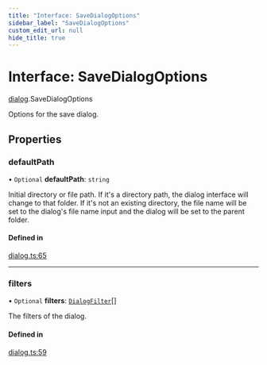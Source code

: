 ```yaml
---
title: "Interface: SaveDialogOptions"
sidebar_label: "SaveDialogOptions"
custom_edit_url: null
hide_title: true
---
```


# Interface: SaveDialogOptions

[dialog](../modules/dialog.md).SaveDialogOptions

Options for the save dialog.

## Properties

### defaultPath

• `Optional` **defaultPath**: `string`

Initial directory or file path.
If it's a directory path, the dialog interface will change to that folder.
If it's not an existing directory, the file name will be set to the dialog's file name input and the dialog will be set to the parent folder.

#### Defined in

[dialog.ts:65](https://github.com/tauri-apps/tauri/blob/40d08a6/tooling/api/src/dialog.ts#L65)

___

### filters

• `Optional` **filters**: [`DialogFilter`](dialog.DialogFilter.md)[]

The filters of the dialog.

#### Defined in

[dialog.ts:59](https://github.com/tauri-apps/tauri/blob/40d08a6/tooling/api/src/dialog.ts#L59)
